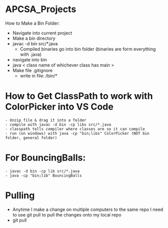 # APCSA_Projects

How to Make a Bin Folder:
 - Navigate into current project
 - Make a bin directory
 - javac -d bin src/*.java
    - Compiled binaries go into bin folder (binaries are form everything with .java)
- navigate into bin
- java < class name of whichever class has main >
- Make file .gitignore
    - write in file: /bin/*

# How to Get ClassPath to work with ColorPicker into VS Code
    - Unzip file & drag it into a folder
    - compile with javac -d bin -cp libs src/*.java
    - classpath tells compiler where classes are so it can compile
    - run (on windows) with java -cp "bin;libs" ColorPicker (NOT bin folder, general folder)

# For BouncingBalls:
    - javac -d bin -cp lib src/*.java
    - java -cp "bin;lib" BouncingBalls

# Pulling
- Anytime I make a change on multiple computers to the same repo I need to use git pull to pull the changes onto my local repo
- git pull